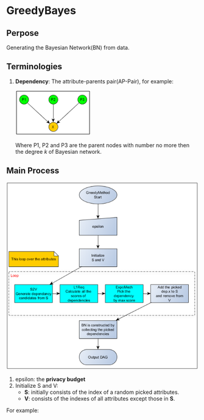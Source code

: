 # GreedyBayes

## Perpose
Generating the Bayesian Network(BN) from data.

## Terminologies
1. **Dependency**: The attribute-parents pair(AP-Pair), for example:

    ![ap-pair](ap-pair.png)
    
    Where P1, P2 and P3 are the parent nodes with number no more then the degree *k* of Bayesian network.

## Main Process
![greedy_method_main](greed_method.bmp)
1. epsilon: the **privacy budget**
1. Initialize S and V: 
    * **S**: initially consists of the index of a random picked attributes.
    * **V**: consists of the indexes of all attributes except those in **S**.
   
  For example: